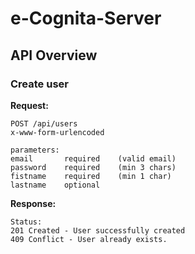 # e-Cognita-Server

## API Overview

### Create user

**Request:**
```httph
POST /api/users
x-www-form-urlencoded

parameters:  
email       required    (valid email)  
password    required    (min 3 chars)  
fistname    required    (min 1 char)  
lastname    optional  
```

**Response:**

```httph
Status:
201 Created - User successfully created
409 Conflict - User already exists.
```